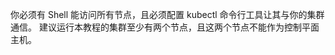 <!--
You need to have shell access to all the nodes, and the kubectl command-line tool must
be configured to communicate with your cluster. It is recommended to run this tutorial 
on a cluster with at least two nodes that are not acting as control plane hosts.
-->
你必须有 Shell 能访问所有节点，且必须配置 kubectl 命令行工具让其与你的集群通信。
建议运行本教程的集群至少有两个节点，且这两个节点不能作为控制平面主机。
